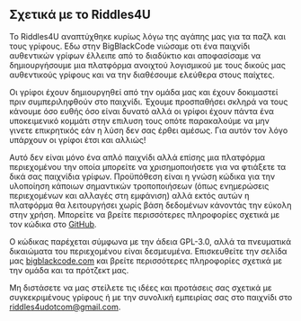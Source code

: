 ## Σχετικά με το Riddles4U

Το Riddles4U αναπτύχθηκε κυρίως λόγω της αγάπης μας για τα παζλ και τους γρίφους. Εδω στην BigBlackCode νιώσαμε οτι ένα παιχνίδι αυθεντικών γρίφων έλλειπε από το διαδύκτιο και αποφασίσαμε να δημιουργήσουμε μια πλατφόρμα ανοιχτού λογισμικού με τους δικούς μας αυθεντικούς γρίφους και να την διαθέσουμε ελεύθερα στους παίχτες.

Οι γρίφοι έχουν δημιουργηθεί από την ομάδα μας και έχουν δοκιμαστεί πριν συμπεριληφθούν στο παιχνίδι. Έχουμε προσπαθήσει σκληρά να τους κάνουμε όσο ευθής όσο είναι δυνατό αλλά οι γρίφοι έχουν πάντα ένα υποκειμενικό κομμάτι στην επιλυση τους οπότε παρακαλούμε να μην γινετε επικρητικός εάν η λύση δεν σας έρθει αμέσως. Για αυτόν τον λόγο υπάρχουν οι γρίφοι έτσι και αλλιώς!
  
Αυτό δεν είναι μόνο ένα απλό παιχνίδι αλλά επίσης μια πλατφόρμα περιεχομένου την οποία μπορείτε να χρισημοποιήσετε για να φτιάξετε τα δικά σας παιχνίδια γρίφων. Προϋπόθεση είναι η γνώση κώδικα για την υλοποίηση κάποιων σημαντικών τροποποιήσεων (όπως ενημερώσεις περιεχομένων και αλλαγές στη εμφάνιση) αλλά εκτός αυτών η πλατφόρμα θα λειτουργήσει χωρίς βάση δεδομένων κάνοντάς την εύκολη στην χρήση. Μπορείτε να βρείτε περισσότερες πληροφορίες σχετικά με τον κώδικα στο [GitHub](https://github.com/BigBlackCode/riddles4u). 

Ο κώδικας παρέχεται σύμφωνα με την άδεια GPL-3.0, αλλά τα πνευματικά δικαιώματα του περιεχομένου είναι δεσμευμένα. Επισκευθείτε την σελίδα μας [bigblackcode.com](http://biglblackcode.com) και βρείτε περισσότερες πληροφορίες σχετικά με την ομάδα και τα πρότζεκτ μας.
 
 Μη διστάσετε να μας στείλετε τις ιδέες και προτάσεις σας σχετικά με συγκεκριμένους γρίφους ή με την συνολική εμπειρίας σας στο παιχνίδι στο [riddles4udotcom@gmail.com](mailto:riddles4udotcom@gmail.com). 